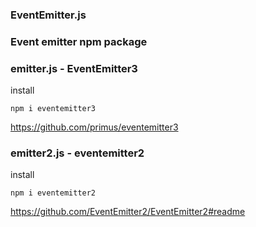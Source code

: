 
### EventEmitter.js



### Event emitter npm package 
### emitter.js - EventEmitter3
install
```
npm i eventemitter3
```
https://github.com/primus/eventemitter3

### emitter2.js - eventemitter2
install
```
npm i eventemitter2
```
https://github.com/EventEmitter2/EventEmitter2#readme
